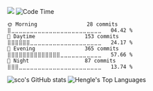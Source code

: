 ![](https://api.visitorbadge.io/api/VisitorHit?user=Scodive&repo=Scodive&countColor=%57068c) ![Code Time](http://img.shields.io/badge/Code%20Time-79%20hrs%2010%20mins-blue)


```text
🌞 Morning                28 commits          ⣿⣀⣀⣀⣀⣀⣀⣀⣀⣀⣀⣀⣀⣀⣀⣀⣀⣀⣀⣀⣀⣀⣀⣀⣀   04.42 % 
🌆 Daytime                153 commits         ⣿⣿⣿⣿⣿⣿⣀⣀⣀⣀⣀⣀⣀⣀⣀⣀⣀⣀⣀⣀⣀⣀⣀⣀⣀   24.17 % 
🌃 Evening                365 commits         ⣿⣿⣿⣿⣿⣿⣿⣿⣿⣿⣿⣿⣿⣿⣀⣀⣀⣀⣀⣀⣀⣀⣀⣀⣀   57.66 % 
🌙 Night                  87 commits          ⣿⣿⣿⣀⣀⣀⣀⣀⣀⣀⣀⣀⣀⣀⣀⣀⣀⣀⣀⣀⣀⣀⣀⣀⣀   13.74 % 
```

![sco's GitHub stats](https://github-readme-stats.vercel.app/api?username=Scodive&show_icons=true&count_private=true&theme=radical)
![Hengle's Top Languages](https://github-readme-stats.vercel.app/api/top-langs/?username=Scodive&theme=default&show_icons=true&hide_border=true&layout=compact&card_width=350)

